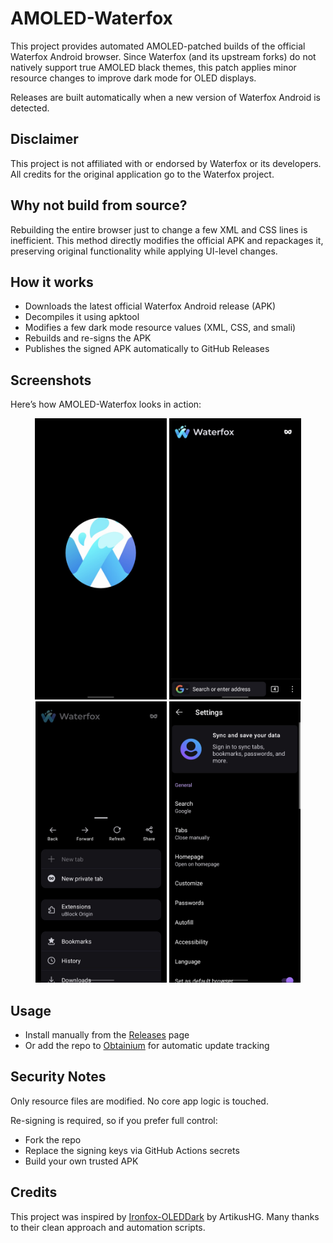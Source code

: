 # AMOLED-Waterfox  

This project provides automated AMOLED-patched builds of the official Waterfox Android browser. Since Waterfox (and its upstream forks) do not natively support true AMOLED black themes, this patch applies minor resource changes to improve dark mode for OLED displays.

Releases are built automatically when a new version of Waterfox Android is detected.

## Disclaimer

This project is not affiliated with or endorsed by Waterfox or its developers. All credits for the original application go to the Waterfox project.

## Why not build from source?

Rebuilding the entire browser just to change a few XML and CSS lines is inefficient. This method directly modifies the official APK and repackages it, preserving original functionality while applying UI-level changes.

## How it works

- Downloads the latest official Waterfox Android release (APK)  
- Decompiles it using apktool  
- Modifies a few dark mode resource values (XML, CSS, and smali)  
- Rebuilds and re-signs the APK  
- Publishes the signed APK automatically to GitHub Releases  

## Screenshots

Here’s how AMOLED-Waterfox looks in action:

<p align="center">
  <img src="screenshots/Screenshot_20250801-2.png" height="450" />
  <img src="screenshots/Screenshot_20250801-3.png" height="450" />
  <img src="screenshots/Screenshot_20250801-4.png" height="450" />
  <img src="screenshots/Screenshot_20250801-5.png" height="450" />
</p>

## Usage

- Install manually from the [Releases](https://github.com/karanveers969/Waterfox-AMOLED/releases) page  
- Or add the repo to [Obtainium](https://github.com/ImranR98/Obtainium) for automatic update tracking  

## Security Notes

Only resource files are modified. No core app logic is touched.

Re-signing is required, so if you prefer full control:

- Fork the repo  
- Replace the signing keys via GitHub Actions secrets  
- Build your own trusted APK  

## Credits

This project was inspired by [Ironfox-OLEDDark](https://github.com/ArtikusHG/Ironfox-OLEDDark) by ArtikusHG. Many thanks to their clean approach and automation scripts.
